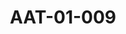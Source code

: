 ---
pid: AAT-01-009
title: AAT-01-009
language: ar
collection: عبد الرحمن علي طه
original_label: 
rights: فدوى علي طه
location_of_original: فدوى علي طه
photographer_or_studio: 
scanned_from: photograph 14.9 by 10
_date: '1950'
location: 'من اليسار النصرى حمزه ناظر مدرسة خور طقت الثانوية وعبد الرحمن على طه يتصفحان
  يوم افتتاح المدرسة  '
description: 'من اليسار النصري حمزة ناظر مدرسة خور طقت الثانوية وعبد الرحمن علي طه
  يتصافحان يوم افتتاح المدرسة '
additional_notes: 
permission_display: 'yes'
on_server: 'no'
on_website: 'no'
permalink: "/archive/ar/aat-01-009.html"
layout: photo-page
---